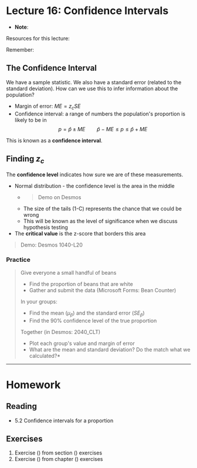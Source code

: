 # Lecture 16: Confidence Intervals
* __Note__: 

Resources for this lecture:

Remember:

## The Confidence Interval
We have a sample statistic. We also have a standard error (related to the standard deviation). How can we use this to infer information about the population?
* Margin of error:  $ME = z_c SE$
* Confidence interval: a range of numbers the population's proportion is likely to be in
$$p = \hat{p} \pm ME \qquad \hat{p} - ME \le p \le \hat{p} + ME$$

This is known as a __confidence interval__.

## Finding $z_c$
The __confidence level__ indicates how sure we are of these measurements. 
* Normal distribution - the confidence level is the area in the middle
  * > Demo on Desmos
  * The size of the tails (1-C) represents the chance that we could be wrong
  * This will be known as the level of significance when we discuss hypothesis testing
* The __critical value__ is the z-score that borders this area

> Demo: Desmos 1040-L20

### Practice
> Give everyone a small handful of beans
> * Find the proportion of beans that are white
> * Gather and submit the data (Microsoft Forms: Bean Counter)
>
> In your groups:
>   * Find the mean ($\mu_\hat{p}$) and the standard error ($SE_\hat{p}$)
>   * Find the 90% confidence level of the true proportion
> 
> Together (in Desmos: 2040_CLT)
>   * Plot each group's value and margin of error
>   * What are the mean and standard deviation? Do the match what we calculated?* 

-----
# Homework
## Reading
* 5.2 Confidence intervals for a proportion

## Exercises
1. Exercise () from section () exercises
2. Exercise () from chapter () exercises